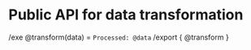 # Public API for data transformation
/exe @transform(data) = `Processed: @data`
/export { @transform }